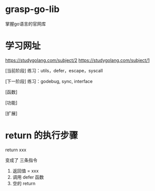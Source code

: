# grasp-go-lib
掌握go语言的官网库

# 学习网址
https://studygolang.com/subject/2
https://studygolang.com/subject/1

[当前阶段]
练习：utils，defer，escape，syscall

[下一阶段]
练习：godebug, sync, interface


[函数]


[功能]


[扩展]

# return 的执行步骤
return xxx

变成了 三条指令
1. 返回值 = xxx
2. 调用 defer 函数
3. 空的 return
